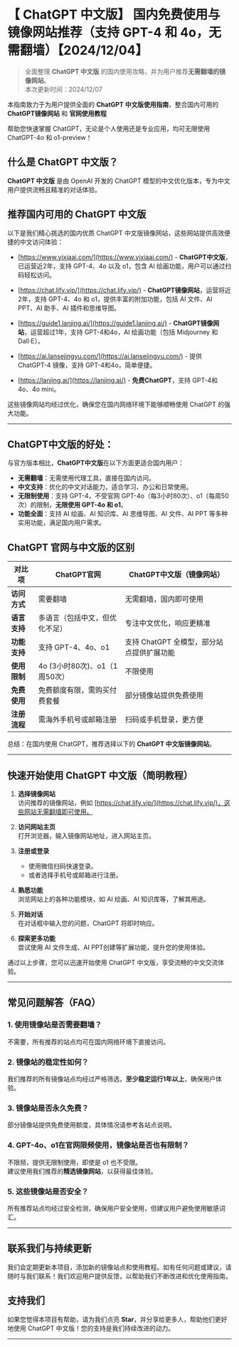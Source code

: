 # 【 ChatGPT 中文版】 国内免费使用与镜像网站推荐（支持 GPT-4 和 4o，无需翻墙）【2024/12/04】

> 全面整理 **ChatGPT 中文版** 的国内使用攻略，并为用户推荐**无需翻墙的镜像网站**。  
> 本次更新时间：2024/12/07

本指南致力于为用户提供全面的 **ChatGPT 中文版使用指南**，整合国内可用的 **ChatGPT镜像网站** 和 **官网使用教程**

帮助您快速掌握 ChatGPT，无论是个人使用还是专业应用，均可无限使用 ChatGPT-4o 和 o1-preview！

## 什么是 ChatGPT 中文版？
**ChatGPT 中文版** 是由 OpenAI 开发的 ChatGPT 模型的中文优化版本，专为中文用户提供流畅且精准的对话体验。

## 推荐国内可用的 ChatGPT 中文版

以下是我们精心挑选的国内优质 ChatGPT 中文版镜像网站，这些网站提供高效便捷的中文访问体验：

- [https://www.yixiaai.com/](https://www.yixiaai.com/) - **ChatGPT中文版**，已运营近2年，支持 GPT-4、4o 以及 o1，包含 AI 绘画功能，用户可以通过扫码轻松访问。

- [https://chat.lify.vip/](https://chat.lify.vip/) - **ChatGPT镜像网站**，运营将近2年，支持 GPT-4、4o 和 o1，提供丰富的附加功能，包括 AI 文件、AI PPT、AI 助手、AI 插件和思维导图。

- [https://guide1.lanjing.ai/](https://guide1.lanjing.ai/) - **ChatGPT镜像网站**，运营超过1年，支持 GPT-4和4o，AI 绘画功能（包括 Midjourney 和 Dall·E）。

- [https://ai.lansejingyu.com/](https://ai.lansejingyu.com/) - 提供 ChatGPT-4 镜像，支持 GPT-4和4o，简单便捷。

- [https://lanjing.ai/](https://lanjing.ai/) - **免费ChatGPT**，支持 GPT-4和4o、4o mini。

这些镜像网站均经过优化，确保您在国内网络环境下能够顺畅使用 ChatGPT 的强大功能。

---

## ChatGPT中文版的好处：

与官方版本相比，**ChatGPT中文版**在以下方面更适合国内用户：

- **无需翻墙**：无需使用代理工具，直接在国内访问。
- **中文支持**：优化的中文对话能力，适合学习、办公和日常使用。
- **无限制使用**：支持 GPT-4，不受官网 GPT-4o（每3小时80次）、o1（每周50次）的限制，**无限使用 GPT-4o 和 o1**。
- **功能全面**：支持 AI 绘画、AI 知识库、AI 思维导图、AI 文件、AI PPT 等多种实用功能，满足国内用户需求。

## ChatGPT 官网与中文版的区别

| 对比项 | ChatGPT官网 | ChatGPT中文版（镜像网站）|
|-------- |-------- |-------- |
| **访问方式** | 需要翻墙 | 无需翻墙，国内即可使用 |
| **语言支持** | 多语言（包括中文，但优化不足） | 专注中文优化，响应更精准 |
| **功能支持** | 支持 GPT-4、4o、o1 | 支持 ChatGPT 全模型，部分站点提供扩展功能 |
| **使用限制** | 4o (3小时80次)、o1（1周50次） | 不限使用 |
| **免费使用** | 免费额度有限，需购买付费套餐 | 部分镜像站提供免费使用 |
| **注册流程** | 需海外手机号或邮箱注册 | 扫码或手机登录，更方便 |

总结：在国内使用 ChatGPT，推荐选择以下的 **ChatGPT 中文版镜像网站**。

---

## 快速开始使用 ChatGPT 中文版（简明教程）

1. **选择镜像网站**  
   访问推荐的镜像网站，例如 [https://chat.lify.vip/](https://chat.lify.vip/)，这些网站无需翻墙即可使用。

2. **访问网站主页**  
   打开浏览器，输入镜像网站地址，进入网站主页。

3. **注册或登录**  
   - 使用微信扫码快速登录。
   - 或者选择手机号或邮箱进行注册。

4. **熟悉功能**  
   浏览网站上的各种功能模块，如 AI 绘画、AI 知识库等，了解其用途。

5. **开始对话**  
   在对话框中输入您的问题，ChatGPT 将即时响应。

6. **探索更多功能**  
   尝试使用 AI 文件生成、AI PPT创建等扩展功能，提升您的使用体验。

通过以上步骤，您可以迅速开始使用 ChatGPT 中文版，享受流畅的中文交流体验。

---

## 常见问题解答（FAQ）
### 1. 使用镜像站是否需要翻墙？
不需要，所有推荐的站点均可在国内网络环境下直接访问。

### 2. 镜像站的稳定性如何？
我们推荐的所有镜像站点均经过严格筛选，**至少稳定运行1年以上**，确保用户体验。

### 3. 镜像站是否永久免费？
部分镜像站提供免费使用额度，具体情况请参考各站点说明。

### 4. GPT-4o、o1在官网限频使用，镜像站是否也有限制？
不限频，提供无限制使用，即使是 o1 也不受限。  
建议使用我们推荐的**精选镜像网站**，以获得最佳体验。

### 5. 这些镜像站是否安全？
所有推荐站点均经过安全检测，确保用户安全使用，但建议用户避免使用敏感词汇。

---

## 联系我们与持续更新

我们会定期更新本项目，添加新的镜像站点和使用教程。如有任何问题或建议，请随时与我们联系！我们欢迎用户提供反馈，以帮助我们不断改进和优化使用指南。

## 支持我们

如果您觉得本项目有帮助，请为我们点亮 **Star**，并分享给更多人，帮助他们更好地使用 ChatGPT 中文版！您的支持是我们持续改进的动力。

---
